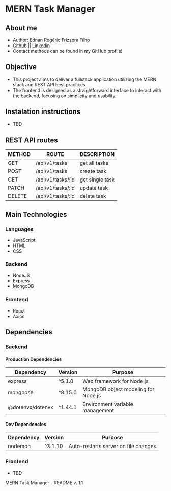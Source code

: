 # MERN Task Manager

## About me

- Author: Ednan Rogério Frizzera Filho
- [Github](https://github.com/ednanf) || [Linkedin](https://www.linkedin.com/in/ednanrff/)
- Contact methods can be found in my GitHub profile!

## Objective

- This project aims to deliver a fullstack application utilizing the MERN stack and REST API best practices.
- The frontend is designed as a straightforward interface to interact with the backend, focusing on simplicity and usability.

## Instalation instructions

- TBD

## REST API routes

| METHOD | ROUTE             | DESCRIPTION     |
|--------|-------------------|-----------------|
| GET    | /api/v1/tasks     | get all tasks   |
| POST   | /api/v1/tasks     | create task     |
| GET    | /api/v1/tasks/:id | get single task |
| PATCH  | /api/v1/tasks/:id | update task     |
| DELETE | /api/v1/tasks/:id | delete task     |

## Main Technologies

### Languages

- JavaScript
- HTML
- CSS

### Backend

- NodeJS
- Express
- MongoDB

### Frontend

- React
- Axios

## Dependencies

### Backend

#### Production Dependencies

| Dependency           | Version     | Purpose                                 |
|----------------------|-------------|-----------------------------------------|
| express              | ^5.1.0      | Web framework for Node.js               |
| mongoose             | ^8.15.0     | MongoDB object modeling for Node.js     |
| @dotenvx/dotenvx     | ^1.44.1     | Environment variable management         |

#### Dev Dependencies

| Dependency           | Version     | Purpose                                 |
|----------------------|-------------|-----------------------------------------|
| nodemon              | ^3.1.10     | Auto-restarts server on file changes    |

### Frontend

- TBD

MERN Task Manager - README v. 1.1